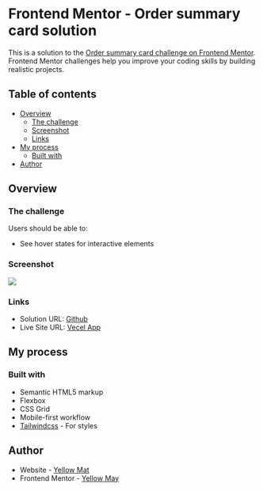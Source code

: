 # Frontend Mentor - Order summary card solution

This is a solution to the [Order summary card challenge on Frontend Mentor](https://www.frontendmentor.io/challenges/order-summary-component-QlPmajDUj). Frontend Mentor challenges help you improve your coding skills by building realistic projects.

## Table of contents

- [Overview](#overview)
  - [The challenge](#the-challenge)
  - [Screenshot](#screenshot)
  - [Links](#links)
- [My process](#my-process)
  - [Built with](#built-with)
- [Author](#author)

## Overview

### The challenge

Users should be able to:

- See hover states for interactive elements

### Screenshot

![](./screenshot.jpg)

### Links

- Solution URL: [Github](https://github.com/Yellow-May/Frontend-Mentor-Order-Summary-Component)
- Live Site URL: [Vecel App](https://frontend-mentor-order-summary-component-brown.vercel.app/)

## My process

### Built with

- Semantic HTML5 markup
- Flexbox
- CSS Grid
- Mobile-first workflow
- [Tailwindcss](https://tailwindcss.com) - For styles

## Author

- Website - [Yellow Mat](https://www.yellow-may.vercel.app)
- Frontend Mentor - [Yellow May](https://www.frontendmentor.io/profile/Yellow-May)
